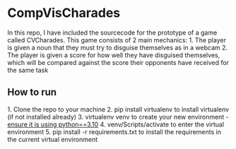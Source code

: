 <h1>CompVisCharades</h1>
In this repo, I have included the sourcecode for the prototype of a game called CVCharades.  
This game consists of 2 main mechanics:  
1. The player is given a noun that they must try to disguise themselves as in a webcam  
2. The player is given a score for how well they have disguised themselves, which will be  
    compared against the score their opponents have received for the same task  
  
  
<h2>How to run</h2>
1. Clone the repo to your machine  
2. pip install virtualenv to install virtualenv (if not installed already)  
3. virtualenv venv to create your new environment - <ins>ensure it is using python==3.10</ins>  
4. venv/Scripts/activate to enter the virtual environment  
5. pip install -r requirements.txt to install the requirements in the current virtual environment  